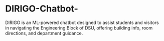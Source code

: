 # DIRIGO-Chatbot-
DIRIGO is an ML-powered chatbot designed to assist students and visitors in navigating the Engineering Block of DSU, offering building info, room directions, and department guidance.
